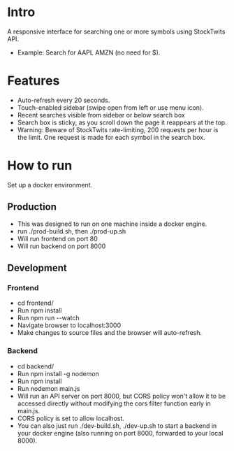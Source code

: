 # Intro

A responsive interface for searching one or more symbols using StockTwits API.

* Example: Search for AAPL AMZN (no need for $).

# Features

* Auto-refresh every 20 seconds.
* Touch-enabled sidebar (swipe open from left or use menu icon).
* Recent searches visible from sidebar or below search box
* Search box is sticky, as you scroll down the page it reappears at the top.
* Warning: Beware of StockTwits rate-limiting, 200 requests per hour is the limit. One request is made for each symbol in the search box.

# How to run

Set up a docker environment.

## Production

* This was designed to run on one machine inside a docker engine.
* run ./prod-build.sh, then ./prod-up.sh
* Will run frontend on port 80
* Will run backend on port 8000

## Development

### Frontend
* cd frontend/
* Run npm install
* Run npm run --watch
* Navigate browser to localhost:3000
* Make changes to source files and the browser will auto-refresh.

### Backend
* cd backend/
* Run npm install -g nodemon
* Run npm install
* Run nodemon main.js
* Will run an API server on port 8000, but CORS policy won't allow it to be accessed directly without modifying the cors filter function early in main.js.
* CORS policy is set to allow localhost.
* You can also just run ./dev-build.sh, ./dev-up.sh to start a backend in your docker engine (also running on port 8000, forwarded to your local 8000).